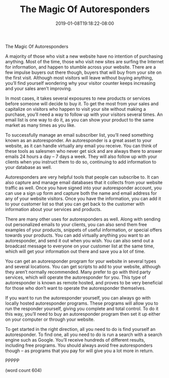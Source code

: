﻿---
title: "The Magic Of Autoresponders"
date: 2019-01-08T19:18:22-08:00
description: "Auto Responders Tips for Web Success"
featured_image: "/images/Auto Responders.jpg"
tags: ["Auto Responders"]
---

The Magic Of Autoresponders

A majority of those who visit a new website have no intention of purchasing anything.  Most of the time, those who visit new sites are surfing the Internet for information, and happen to stumble across your website.  There are a few impulse buyers out there though, buyers that will buy from your site on the first visit.  Although most visitors will leave without buying anything, you’ll find yourself wondering why your visitor counter keeps increasing and your sales aren’t improving.

In most cases, it takes several exposures to new products or services before someone will decide to buy it.  To get the most from your sales and capitalize on visitors who happen to visit your site without making a purchase, you’ll need a way to follow up with your visitors several times.  An email list is one way to do it, as you can show your product to the same market as many times as you like.

To successfully manage an email subscriber list, you’ll need something known as an autoresponder.  An autoresponder is a great asset to your website, as it can handle virtually any email you receive.  You can think of these tools as salesmen who never get sick and are always there to answer emails 24 hours a day – 7 days a week.  They will also follow up with your clients when you instruct them to do so, continuing to add information to your database as well.

Autoresponders are very helpful tools that people can subscribe to.  It can also capture and manage email databases that it collects from your website traffic as well.  Once you have signed into your autoresponder account, you can use a sign up form and capture both the name and email address for any of your website visitors.  Once you have the information, you can add it to your customer list so that you can get back to the customer with information about your services and products.

There are many other uses for autoresponders as well.  Along with sending out personalized emails to your clients, you can also send them free examples of your products, snippets of useful information, or special offers towards your products.  You can add virtually anything you want to an autoresponder, and send it out when you wish.  You can also send out a broadcast message to everyone on your customer list at the same time, which will get your information out there and save you a lot of time.

You can get an autoresponder program for your website in several types and several locations.  You can get scripts to add to your website, although they aren’t normally recommended.  Many prefer to go with third party services, which will operate the autoresponder for you.  This type of autoresponder is known as remote hosted, and proves to be very beneficial for those who don’t want to operate the autoresponder themselves.

If you want to run the autoresponder yourself, you can always go with locally hosted autoresponder programs.  These programs will allow you to run the responder yourself, giving you complete and total control.  To do it this way, you’ll need to buy an autoresponder program then set it up either on your computer or through your website.  

To get started in the right direction, all you need to do is find yourself an autoresponder.  To find one, all you need to do is run a search with a search engine such as Google.  You’ll receive hundreds of different results, including free programs.  You should always avoid free autoresponders though – as programs that you pay for will give you a lot more in return.

PPPPP

(word count 604)
